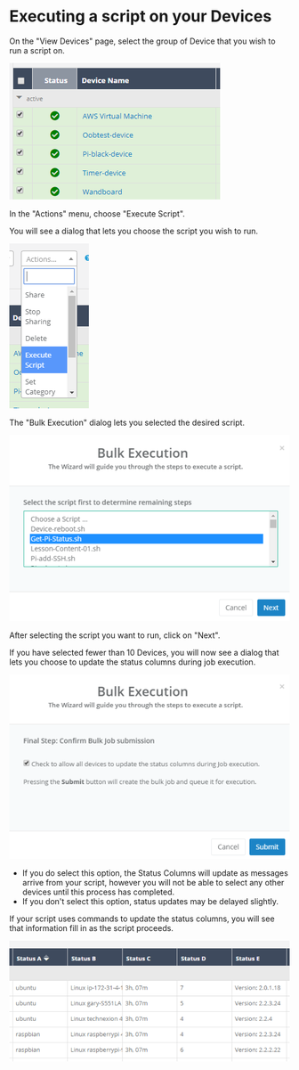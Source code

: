 # Executing a script on your Devices

On the "View Devices" page, select the group of Device that you wish to run a script on.

![](../../.gitbook/assets/image%20%288%29.png)

In the "Actions" menu, choose "Execute Script".  

You will see a dialog that lets you choose the script you wish to run.

![](../../.gitbook/assets/image%20%2870%29.png)

The "Bulk Execution" dialog lets you selected the desired script.  

![](../../.gitbook/assets/image%20%28142%29.png)

After selecting the script you want to run, click on "Next".

If you have selected fewer than 10 Devices, you will now see a dialog that lets you choose to update the status columns during job execution.  

![](../../.gitbook/assets/image%20%28131%29.png)

* If you do select this option, the Status Columns will update as messages arrive from your script, however you will not be able to select any other devices until this process has completed.
* If you don't select this option, status updates may be delayed slightly.

If your script uses commands to update the status columns, you will see that information fill in as the script proceeds.

![](../../.gitbook/assets/image%20%2893%29.png)

